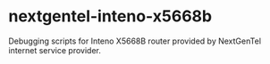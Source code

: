 nextgentel-inteno-x5668b
========================

Debugging scripts for Inteno X5668B router provided by NextGenTel internet service provider.
